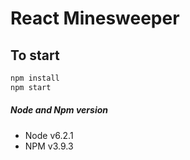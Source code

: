 # React Minesweeper

## To start

```javascript
npm install
npm start
```

##### Node and Npm version

* Node v6.2.1
* NPM v3.9.3
